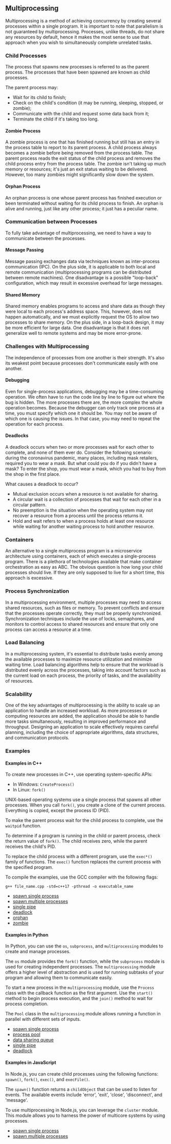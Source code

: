 ## Multiprocessing

Multiprocessing is a method of achieving concurrency by creating several processes within a single program. It is important to note that parallelism is not guaranteed by multiprocessing. Processes, unlike threads, do not share any resources by default, hence it makes the most sense to use that approach when you wish to simultaneously complete unrelated tasks.

### Child Processes

The process that spawns new processes is referred to as the parent process. The processes that have been spawned are known as child processes.

The parent process may:

- Wait for its child to finish;
- Check on the child's condition (it may be running, sleeping, stopped, or zombie);
- Communicate with the child and request some data back from it;
- Terminate the child if it's taking too long.

#### Zombie Process

A zombie process is one that has finished running but still has an entry in the process table to report to its parent process. A child process always becomes a zombie before being removed from the process table. The parent process reads the exit status of the child process and removes the child process entry from the process table. The zombie isn't taking up much memory or resources; it's just an exit status waiting to be delivered. However, too many zombies might significantly slow down the system.

#### Orphan Process

An orphan process is one whose parent process has finished execution or been terminated without waiting for its child process to finish. An orphan is alive and running, just like any other process; it just has a peculiar name.

### Communication between Processes

To fully take advantage of multiprocessing, we need to have a way to communicate between the processes.

#### Message Passing

Message passing exchanges data via techniques known as inter-process communication (IPC). On the plus side, it is applicable to both local and remote communication (multiprocessing programs can be distributed between remote machines). One disadvantage is a possible "loop-back" configuration, which may result in excessive overhead for large messages.

#### Shared Memory

Shared memory enables programs to access and share data as though they were local to each process's address space. This, however, does not happen automatically, and we must explicitly request the OS to allow two processes to share memory. On the plus side, in a loop-back design, it may be more efficient for large data. One disadvantage is that it does not generalize well to remote systems and may be more error-prone.

### Challenges with Multiprocessing

The independence of processes from one another is their strength. It's also its weakest point because processes don't communicate easily with one another.

#### Debugging

Even for single-process applications, debugging may be a time-consuming operation. We often have to run the code line by line to figure out where the bug is hidden. The more processes there are, the more complex the whole operation becomes. Because the debugger can only track one process at a time, you must specify which one it should be. You may not be aware of which one is causing the issues. In that case, you may need to repeat the operation for each process.

#### Deadlocks

A deadlock occurs when two or more processes wait for each other to complete, and none of them ever do. Consider the following scenario: during the coronavirus pandemic, many places, including mask retailers, required you to wear a mask. But what could you do if you didn't have a mask? To enter the shop, you must wear a mask, which you had to buy from the shop in the first place.

What causes a deadlock to occur?

* Mutual exclusion occurs when a resource is not available for sharing.
* A circular wait is a collection of processes that wait for each other in a circular pattern.
* No preemption is the situation when the operating system may not recover a resource from a process until the process returns it.
* Hold and wait refers to when a process holds at least one resource while waiting for another waiting process to hold another resource.

### Containers

An alternative to a single multiprocess program is a microservice architecture using containers, each of which executes a single-process program. There is a plethora of technologies available that make container orchestration as easy as ABC. The obvious question is how long your child processes should live. If they are only supposed to live for a short time, this approach is excessive.

### Process Synchronization

In a multiprocessing environment, multiple processes may need to access shared resources, such as files or memory. To prevent conflicts and ensure that the processes operate correctly, they must be properly synchronized. Synchronization techniques include the use of locks, semaphores, and monitors to control access to shared resources and ensure that only one process can access a resource at a time.

### Load Balancing

In a multiprocessing system, it's essential to distribute tasks evenly among the available processes to maximize resource utilization and minimize waiting time. Load balancing algorithms help to ensure that the workload is distributed evenly across the processes, taking into account factors such as the current load on each process, the priority of tasks, and the availability of resources.

### Scalability

One of the key advantages of multiprocessing is the ability to scale up an application to handle an increased workload. As more processes or computing resources are added, the application should be able to handle more tasks simultaneously, resulting in improved performance and throughput. Designing an application to scale effectively requires careful planning, including the choice of appropriate algorithms, data structures, and communication protocols.


### Examples

#### Examples in C++

To create new processes in C++, use operating system-specific APIs:
* In Windows: `CreateProcess()`
* In Linux: `fork()`

UNIX-based operating systems use a single process that spawns all other processes. When you call `fork()`, you create a clone of the current process. Everything is copied, except the process ID (PID).

To make the parent process wait for the child process to complete, use the `waitpid` function.

To determine if a program is running in the child or parent process, check the return value of `fork()`. The child receives zero, while the parent receives the child's PID.

To replace the child process with a different program, use the `exec*()` family of functions. The `exec()` function replaces the current process with the specified program.

To compile the examples, use the GCC compiler with the following flags:

```
g++ file_name.cpp -std=c++17 -pthread -o executable_name
```

* <a href="https://github.com/djeada/Parallel-and-Concurrent-Programming/blob/master/src/cpp/multiprocessing/spawn_single_process.cpp">spawn single process</a>
* <a href="https://github.com/djeada/Parallel-and-Concurrent-Programming/blob/master/src/cpp/multiprocessing/spawn_multiple_processes.cpp">spawn multiple processes</a>
* <a href="https://github.com/djeada/Parallel-and-Concurrent-Programming/blob/master/src/cpp/multiprocessing/single_pipe.cpp">single pipe</a>
* <a href="https://github.com/djeada/Parallel-and-Concurrent-Programming/blob/master/src/cpp/multiprocessing/deadlock.cpp">deadlock</a>
* <a href="https://github.com/djeada/Parallel-and-Concurrent-Programming/blob/master/src/cpp/multiprocessing/orphan.cpp">orphan</a>
* <a href="https://github.com/djeada/Parallel-and-Concurrent-Programming/blob/master/src/cpp/multiprocessing/zombie.cpp">zombie</a>

#### Examples in Python

In Python, you can use the `os`, `subprocess`, and `multiprocessing` modules to create and manage processes.

The `os` module provides the `fork()` function, while the `subprocess` module is used for creating independent processes. The `multiprocessing` module offers a higher level of abstraction and is used for running subtasks of your program and allowing them to communicate easily.

To start a new process in the `multiprocessing` module, use the `Process` class with the callback function as the first argument. Use the `start()` method to begin process execution, and the `join()` method to wait for process completion.

The `Pool` class in the `multiprocessing` module allows running a function in parallel with different sets of inputs.

* <a href="https://github.com/djeada/Parallel-and-Concurrent-Programming/blob/master/src/python/multiprocessing/spawn_single_process.py">spawn single process</a>
* <a href="https://github.com/djeada/Parallel-and-Concurrent-Programming/blob/master/src/python/multiprocessing/process_pool.py">process pool</a>
* <a href="https://github.com/djeada/Parallel-and-Concurrent-Programming/blob/master/src/python/multiprocessing/data_sharing_queue.py">data sharing queue</a>
* <a href="https://github.com/djeada/Parallel-and-Concurrent-Programming/blob/master/src/python/multiprocessing/single_pipe.py">single pipe</a>
* <a href="https://github.com/djeada/Parallel-and-Concurrent-Programming/blob/master/src/python/multiprocessing/deadlock.py">deadlock</a>

#### Examples in JavaScript

In Node.js, you can create child processes using the following functions: `spawn()`, `fork()`, `exec()`, and `execFile()`.

The `spawn()` function returns a `childObject` that can be used to listen for events. The available events include 'error', 'exit', 'close', 'disconnect', and 'message'.

To use multiprocessing in Node.js, you can leverage the `cluster` module. This module allows you to harness the power of multicore systems by using processes.

* <a href="https://github.com/djeada/Parallel-and-Concurrent-Programming/tree/master/src/nodejs/multiprocessing/spawn_single_process">spawn single process</a>
* <a href="https://github.com/djeada/Parallel-and-Concurrent-Programming/blob/master/src/nodejs/multiprocessing/spawn_multiples_processes/main.js">spawn multiple processes</a>

